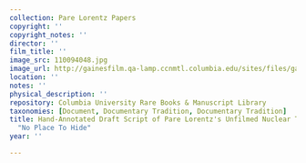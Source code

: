 ```yaml
---
collection: Pare Lorentz Papers
copyright: ''
copyright_notes: ''
director: ''
film_title: ''
image_src: 110094048.jpg
image_url: http://gainesfilm.qa-lamp.ccnmtl.columbia.edu/sites/files/gainesfilm/images/110094048.jpg
location: ''
notes: ''
physical_description: ''
repository: Columbia University Rare Books & Manuscript Library
taxonomies: [Document, Documentary Tradition, Documentary Tradition]
title: Hand-Annotated Draft Script of Pare Lorentz's Unfilmed Nuclear Threat Documentary
  "No Place To Hide"
year: ''

---
```

